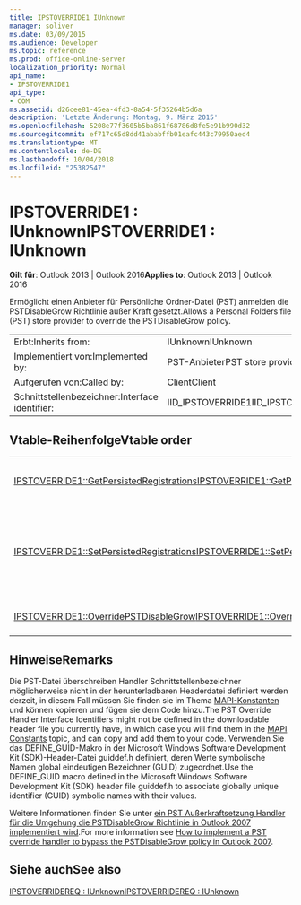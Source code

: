 ```yaml
---
title: IPSTOVERRIDE1 IUnknown
manager: soliver
ms.date: 03/09/2015
ms.audience: Developer
ms.topic: reference
ms.prod: office-online-server
localization_priority: Normal
api_name:
- IPSTOVERRIDE1
api_type:
- COM
ms.assetid: d26cee81-45ea-4fd3-8a54-5f35264b5d6a
description: 'Letzte Änderung: Montag, 9. März 2015'
ms.openlocfilehash: 5208e77f3605b5ba861f68786d8fe5e91b990d32
ms.sourcegitcommit: ef717c65d8dd41ababffb01eafc443c79950aed4
ms.translationtype: MT
ms.contentlocale: de-DE
ms.lasthandoff: 10/04/2018
ms.locfileid: "25382547"
---
```

# <a name="ipstoverride1--iunknown"></a><span data-ttu-id="2e7fd-103">IPSTOVERRIDE1 : IUnknown</span><span class="sxs-lookup"><span data-stu-id="2e7fd-103">IPSTOVERRIDE1 : IUnknown</span></span>

  
  
<span data-ttu-id="2e7fd-104">**Gilt für**: Outlook 2013 | Outlook 2016</span><span class="sxs-lookup"><span data-stu-id="2e7fd-104">**Applies to**: Outlook 2013 | Outlook 2016</span></span> 
  
<span data-ttu-id="2e7fd-105">Ermöglicht einen Anbieter für Persönliche Ordner-Datei (PST) anmelden die PSTDisableGrow Richtlinie außer Kraft gesetzt.</span><span class="sxs-lookup"><span data-stu-id="2e7fd-105">Allows a Personal Folders file (PST) store provider to override the PSTDisableGrow policy.</span></span>
  
|||
|:-----|:-----|
|<span data-ttu-id="2e7fd-106">Erbt:</span><span class="sxs-lookup"><span data-stu-id="2e7fd-106">Inherits from:</span></span>  <br/> |<span data-ttu-id="2e7fd-107">IUnknown</span><span class="sxs-lookup"><span data-stu-id="2e7fd-107">IUnknown</span></span>  <br/> |
|<span data-ttu-id="2e7fd-108">Implementiert von:</span><span class="sxs-lookup"><span data-stu-id="2e7fd-108">Implemented by:</span></span>  <br/> |<span data-ttu-id="2e7fd-109">PST-Anbieter</span><span class="sxs-lookup"><span data-stu-id="2e7fd-109">PST store provider</span></span>  <br/> |
|<span data-ttu-id="2e7fd-110">Aufgerufen von:</span><span class="sxs-lookup"><span data-stu-id="2e7fd-110">Called by:</span></span>  <br/> |<span data-ttu-id="2e7fd-111">Client</span><span class="sxs-lookup"><span data-stu-id="2e7fd-111">Client</span></span>  <br/> |
|<span data-ttu-id="2e7fd-112">Schnittstellenbezeichner:</span><span class="sxs-lookup"><span data-stu-id="2e7fd-112">Interface identifier:</span></span>  <br/> |<span data-ttu-id="2e7fd-113">IID_IPSTOVERRIDE1</span><span class="sxs-lookup"><span data-stu-id="2e7fd-113">IID_IPSTOVERRIDE1</span></span>  <br/> |
   
## <a name="vtable-order"></a><span data-ttu-id="2e7fd-114">Vtable-Reihenfolge</span><span class="sxs-lookup"><span data-stu-id="2e7fd-114">Vtable order</span></span>

|||
|:-----|:-----|
|[<span data-ttu-id="2e7fd-115">IPSTOVERRIDE1::GetPersistedRegistrations</span><span class="sxs-lookup"><span data-stu-id="2e7fd-115">IPSTOVERRIDE1::GetPersistedRegistrations</span></span>](ipstoverride1-getpersistedregistrations.md) <br/> |<span data-ttu-id="2e7fd-116">Ruft die Liste von Einträgen für den persönlichen Ordner (PST) Datei ab.</span><span class="sxs-lookup"><span data-stu-id="2e7fd-116">Retrieves the list of registrations for the Personal Folders (.pst) file.</span></span>  <br/> |
|[<span data-ttu-id="2e7fd-117">IPSTOVERRIDE1::SetPersistedRegistrations</span><span class="sxs-lookup"><span data-stu-id="2e7fd-117">IPSTOVERRIDE1::SetPersistedRegistrations</span></span>](ipstoverride1-setpersistedregistrations.md) <br/> |<span data-ttu-id="2e7fd-118">Registriert Persönliche Ordner-Dateien für die automatische Entsperren Weitere Anrufe an HrTrustedPSTOverrideHandlerCallback zu vermeiden.</span><span class="sxs-lookup"><span data-stu-id="2e7fd-118">Registers Personal Folders files for automatic unlocking, avoiding further calls to HrTrustedPSTOverrideHandlerCallback.</span></span>  <br/> |
|[<span data-ttu-id="2e7fd-119">IPSTOVERRIDE1::OverridePSTDisableGrow</span><span class="sxs-lookup"><span data-stu-id="2e7fd-119">IPSTOVERRIDE1::OverridePSTDisableGrow</span></span>](ipstoverride1-overridepstdisablegrow.md) <br/> |<span data-ttu-id="2e7fd-120">Hebt die Sperre für das Wachstum der Persönliche Ordner-Datei.</span><span class="sxs-lookup"><span data-stu-id="2e7fd-120">Unlocks a Personal Folders file for growth.</span></span>  <br/> |
   
## <a name="remarks"></a><span data-ttu-id="2e7fd-121">Hinweise</span><span class="sxs-lookup"><span data-stu-id="2e7fd-121">Remarks</span></span>

<span data-ttu-id="2e7fd-122">Die PST-Datei überschreiben Handler Schnittstellenbezeichner möglicherweise nicht in der herunterladbaren Headerdatei definiert werden derzeit, in diesem Fall müssen Sie finden sie im Thema [MAPI-Konstanten](mapi-constants.md) und können kopieren und fügen sie dem Code hinzu.</span><span class="sxs-lookup"><span data-stu-id="2e7fd-122">The PST Override Handler Interface Identifiers might not be defined in the downloadable header file you currently have, in which case you will find them in the [MAPI Constants](mapi-constants.md) topic, and can copy and add them to your code.</span></span> <span data-ttu-id="2e7fd-123">Verwenden Sie das DEFINE_GUID-Makro in der Microsoft Windows Software Development Kit (SDK)-Header-Datei guiddef.h definiert, deren Werte symbolische Namen global eindeutigen Bezeichner (GUID) zugeordnet.</span><span class="sxs-lookup"><span data-stu-id="2e7fd-123">Use the DEFINE_GUID macro defined in the Microsoft Windows Software Development Kit (SDK) header file guiddef.h to associate globally unique identifier (GUID) symbolic names with their values.</span></span> 
  
<span data-ttu-id="2e7fd-124">Weitere Informationen finden Sie unter [ein PST Außerkraftsetzung Handler für die Umgehung die PSTDisableGrow Richtlinie in Outlook 2007 implementiert wird](https://support.microsoft.com/kb/956070).</span><span class="sxs-lookup"><span data-stu-id="2e7fd-124">For more information see [How to implement a PST override handler to bypass the PSTDisableGrow policy in Outlook 2007](https://support.microsoft.com/kb/956070).</span></span>
  
## <a name="see-also"></a><span data-ttu-id="2e7fd-125">Siehe auch</span><span class="sxs-lookup"><span data-stu-id="2e7fd-125">See also</span></span>



[<span data-ttu-id="2e7fd-126">IPSTOVERRIDEREQ : IUnknown</span><span class="sxs-lookup"><span data-stu-id="2e7fd-126">IPSTOVERRIDEREQ : IUnknown</span></span>](ipstoverridereqiunknown.md)

